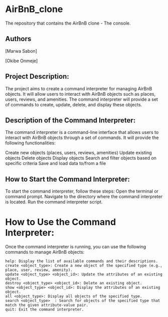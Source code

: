 # AirBnB_clone
The repository that contains the AirBnB clone - The console.

## Authors
[Marwa Sabon]

[Okibe Onmeje]

## Project Description:
The project aims to create a command interpreter for managing AirBnB objects.
It will allow users to interact with AirBnB objects such as places, users, reviews, and amenities. 
The command interpreter will provide a set of commands to create, update, delete, and display these objects.
## Description of the Command Interpreter:
The command interpreter is a command-line interface that allows users to interact with AirBnB objects through a set of commands. 
It will provide the following functionalities:

Create new objects (places, users, reviews, amenities)
Update existing objects
Delete objects
Display objects
Search and filter objects based on specific criteria
Save and load data to/from a file

## How to Start the Command Interpreter:
To start the command interpreter, follow these steps:
Open the terminal or command prompt.
Navigate to the directory where the command interpreter is located.
Run the command interpreter script.


# How to Use the Command Interpreter:
Once the command interpreter is running, you can use the following commands to manage AirBnB objects:

    help: Display the list of available commands and their descriptions.
    create <object_type>: Create a new object of the specified type (e.g., place, user, review, amenity).
    update <object_type> <object_id>: Update the attributes of an existing object.
    destroy <object_type> <object_id>: Delete an existing object.
    show <object_type> <object_id>: Display the attributes of an existing object.
    all <object_type>: Display all objects of the specified type.
    search <object_type>  : Search for objects of the specified type that match the given attribute-value pair.
    quit: Exit the command interpreter.
